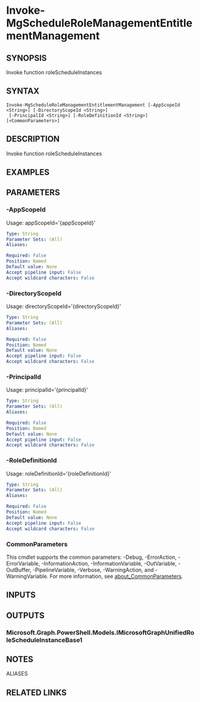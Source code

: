 ﻿---
external help file: Microsoft.Graph.DeviceManagement.Enrolment-help.xml
Module Name: Microsoft.Graph.DeviceManagement.Enrolment
online version: https://docs.microsoft.com/en-us/powershell/module/microsoft.graph.devicemanagement.enrolment/invoke-mgschedulerolemanagemententitlementmanagement
schema: 2.0.0
---

# Invoke-MgScheduleRoleManagementEntitlementManagement

## SYNOPSIS
Invoke function roleScheduleInstances

## SYNTAX

```
Invoke-MgScheduleRoleManagementEntitlementManagement [-AppScopeId <String>] [-DirectoryScopeId <String>]
 [-PrincipalId <String>] [-RoleDefinitionId <String>] [<CommonParameters>]
```

## DESCRIPTION
Invoke function roleScheduleInstances

## EXAMPLES

## PARAMETERS

### -AppScopeId
Usage: appScopeId='{appScopeId}'

```yaml
Type: String
Parameter Sets: (All)
Aliases:

Required: False
Position: Named
Default value: None
Accept pipeline input: False
Accept wildcard characters: False
```

### -DirectoryScopeId
Usage: directoryScopeId='{directoryScopeId}'

```yaml
Type: String
Parameter Sets: (All)
Aliases:

Required: False
Position: Named
Default value: None
Accept pipeline input: False
Accept wildcard characters: False
```

### -PrincipalId
Usage: principalId='{principalId}'

```yaml
Type: String
Parameter Sets: (All)
Aliases:

Required: False
Position: Named
Default value: None
Accept pipeline input: False
Accept wildcard characters: False
```

### -RoleDefinitionId
Usage: roleDefinitionId='{roleDefinitionId}'

```yaml
Type: String
Parameter Sets: (All)
Aliases:

Required: False
Position: Named
Default value: None
Accept pipeline input: False
Accept wildcard characters: False
```

### CommonParameters
This cmdlet supports the common parameters: -Debug, -ErrorAction, -ErrorVariable, -InformationAction, -InformationVariable, -OutVariable, -OutBuffer, -PipelineVariable, -Verbose, -WarningAction, and -WarningVariable. For more information, see [about_CommonParameters](http://go.microsoft.com/fwlink/?LinkID=113216).

## INPUTS

## OUTPUTS

### Microsoft.Graph.PowerShell.Models.IMicrosoftGraphUnifiedRoleScheduleInstanceBase1
## NOTES

ALIASES

## RELATED LINKS
